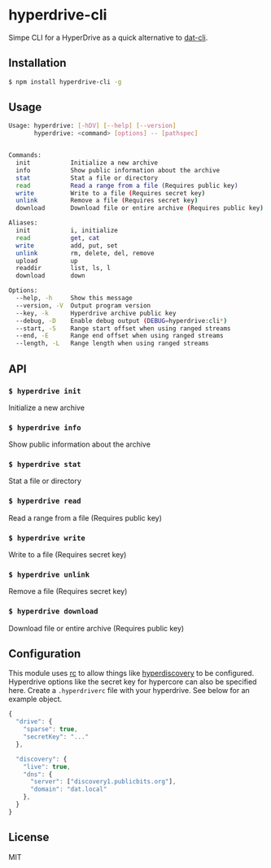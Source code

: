 hyperdrive-cli
==============

Simpe CLI for a HyperDrive as a quick alternative to
[dat-cli](https://github.com/datproject/dat).

## Installation

```sh
$ npm install hyperdrive-cli -g
```

## Usage

```sh
Usage: hyperdrive: [-hDV] [--help] [--version]
       hyperdrive: <command> [options] -- [pathspec]


Commands:
  init           Initialize a new archive
  info           Show public information about the archive
  stat           Stat a file or directory
  read           Read a range from a file (Requires public key)
  write          Write to a file (Requires secret key)
  unlink         Remove a file (Requires secret key)
  download       Download file or entire archive (Requires public key)

Aliases:
  init           i, initialize
  read           get, cat
  write          add, put, set
  unlink         rm, delete, del, remove
  upload         up
  readdir        list, ls, l
  download       down

Options:
  --help, -h     Show this message
  --version, -V  Output program version
  --key, -k      Hyperdrive archive public key
  --debug, -D    Enable debug output (DEBUG=hyperdrive:cli*)
  --start, -S    Range start offset when using ranged streams
  --end, -E      Range end offset when using ranged streams
  --length, -L   Range length when using ranged streams

```

## API

### `$ hyperdrive init`

Initialize a new archive

### `$ hyperdrive info`

Show public information about the archive

### `$ hyperdrive stat`

Stat a file or directory

### `$ hyperdrive read`

Read a range from a file (Requires public key)

### `$ hyperdrive write`

Write to a file (Requires secret key)

### `$ hyperdrive unlink`

Remove a file (Requires secret key)

### `$ hyperdrive download`

Download file or entire archive (Requires public key)

## Configuration

This module uses [rc](https://github.com/dominictarr/rc) to allow things
like [hyperdiscovery](https://github.com/karissa/hyperdiscovery) to be
configured. Hyperdrive options like the secret key for hypercore can also be
specified here. Create a `.hyperdriverc` file with your hyperdrive. See below
for an example object.

```js
{
  "drive": {
    "sparse": true,
    "secretKey": "..."
  },

  "discovery": {
    "live": true,
    "dns": {
      "server": ["discovery1.publicbits.org"],
      "domain": "dat.local"
    },
  }
}
```

## License

MIT
